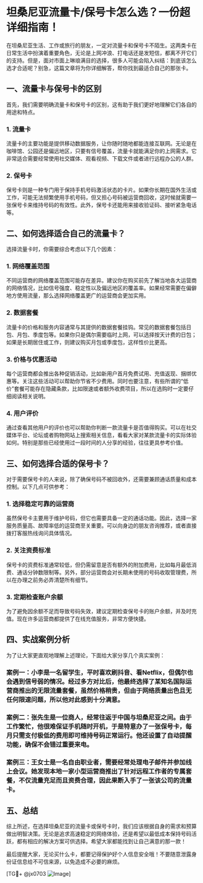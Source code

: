 # 坦桑尼亚流量卡/保号卡怎么选？一份超详细指南！

在坦桑尼亚生活、工作或旅行的朋友，一定对流量卡和保号卡不陌生。这两类卡在日常生活中扮演着重要角色，无论是上网冲浪、打电话还是发短信，都离不开它们的支持。但是，面对市面上琳琅满目的选择，很多人可能会陷入纠结：到底该怎么选才合适呢？别急，这篇文章将为你详细解答，帮你找到最适合自己的那张卡。

## 一、流量卡与保号卡的区别

首先，我们需要明确流量卡和保号卡的区别，这有助于我们更好地理解它们各自的用途和特点。

### 1. 流量卡
流量卡的主要功能是提供移动数据服务，让你随时随地都能连接互联网。无论是在咖啡馆、公园还是偏远地区，只要有信号覆盖，流量卡就能满足你的上网需求。它非常适合需要经常使用社交媒体、观看视频、下载文件或者进行远程办公的人群。

### 2. 保号卡
保号卡则是一种专门用于保持手机号码激活状态的卡片。如果你长期在国外生活或工作，可能无法频繁使用手机号码，但又担心号码被运营商回收，这时候就需要一张保号卡来维持号码的有效性。此外，保号卡还能用来接收验证码、接听紧急电话等。

## 二、如何选择适合自己的流量卡？

选择流量卡时，你需要综合考虑以下几个因素：

### 1. 网络覆盖范围
不同运营商的网络覆盖范围可能存在差异。建议你在购买前先了解当地各大运营商的网络情况，比如信号强度、稳定性以及偏远地区的覆盖率。如果经常需要在偏僻地方使用流量，那么选择网络覆盖更广的运营商会更加实用。

### 2. 数据套餐
流量卡的价格和服务内容通常与其提供的数据套餐挂钩。常见的数据套餐包括日包、月包、季度包等。如果你只是偶尔需要临时上网，可以选择按天计费的日包；如果是长期居住或工作，则建议购买月包或季度包，这样性价比更高。

### 3. 价格与优惠活动
每个运营商都会推出各种促销活动，比如新用户首月免费试用、充值返现、捆绑优惠等。关注这些活动可以帮助你节省不少费用。同时也要注意，有些所谓的“低价”套餐可能存在隐藏条款，比如限速或者额外收费项目，所以在选购时一定要仔细阅读相关说明。

### 4. 用户评价
通过查看其他用户的评价也可以帮助你判断一款流量卡是否值得购买。可以在社交媒体平台、论坛或者购物网站上搜索相关信息，看看大家对某款流量卡的实际体验如何。特别是那些已经使用过一段时间的人分享的经验，往往更具参考价值。

## 三、如何选择合适的保号卡？

对于需要保号卡的人来说，除了确保号码不被回收外，还需要兼顾通话质量和成本控制。以下几点可供参考：

### 1. 选择稳定可靠的运营商
虽然保号卡主要用于维护号码，但它也需要具备一定的通话功能。因此，选择一家服务质量高、故障率低的运营商至关重要。可以向身边的朋友咨询推荐，或者直接拨打客服热线询问具体情况。

### 2. 关注资费标准
保号卡的资费标准通常较低，但仍需留意是否有额外的附加费用，比如每月最低消费、通话分钟数限制等。另外，部分运营商会对长期未使用的号码收取管理费，所以在办理之前务必弄清楚所有细节。

### 3. 定期检查账户余额
为了避免因余额不足而导致号码失效，建议定期检查保号卡的账户余额，并及时充值。现在许多运营商都提供了在线充值服务，非常方便快捷。

## 四、实战案例分析

为了让大家更直观地理解上述理论，下面给大家分享几个真实案例：

### 案例一：小李是一名留学生，平时喜欢刷抖音、看Netflix，但偶尔也会遇到信号弱的情况。经过多方对比后，他最终选择了某知名国际运营商推出的无限流量套餐，虽然价格稍贵，但由于网络质量出色且无任何限速问题，所以他对此感到十分满意。

### 案例二：张先生是一位商人，经常往返于中国与坦桑尼亚之间。由于工作繁忙，他很难保证手机随时开机，于是特意办了一张保号卡，每月只需支付极低的费用即可维持号码正常运行。他还设置了自动提醒功能，确保不会错过重要来电。

### 案例三：王女士是一名自由职业者，需要经常处理电子邮件并参加线上会议。她发现本地一家小型运营商推出了针对远程工作者的专属套餐，不仅流量充足而且资费合理，因此果断入手了一张该公司的流量卡。

## 五、总结

综上所述，在选择坦桑尼亚的流量卡或保号卡时，我们应该根据自身的需求和预算做出明智决策。无论是追求高速稳定的网络体验，还是希望以最低成本保持号码活跃，都有相应的解决方案可供选择。希望大家都能找到让自己满意的那一款！

最后提醒大家，无论买什么卡，都要记得保护好个人信息安全哦！不要随意泄露身份证信息给不可信来源，以免造成不必要的麻烦。

[TG💪+ @jx0703 ![Image](https://github.com/user-attachments/assets/dbca1d08-cadb-493c-b0ec-ad6f7a83f270)]